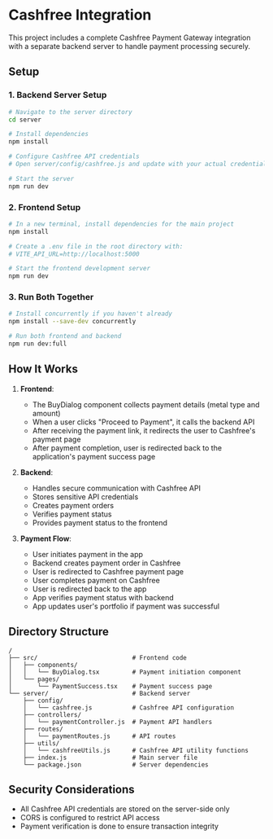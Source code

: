 # Cashfree Integration

This project includes a complete Cashfree Payment Gateway integration with a separate backend server to handle payment processing securely.

## Setup

### 1. Backend Server Setup

```sh
# Navigate to the server directory
cd server

# Install dependencies
npm install

# Configure Cashfree API credentials
# Open server/config/cashfree.js and update with your actual credentials

# Start the server
npm run dev
```

### 2. Frontend Setup

```sh
# In a new terminal, install dependencies for the main project
npm install

# Create a .env file in the root directory with:
# VITE_API_URL=http://localhost:5000

# Start the frontend development server
npm run dev
```
### 3. Run Both Together

```sh
# Install concurrently if you haven't already
npm install --save-dev concurrently

# Run both frontend and backend
npm run dev:full
```

## How It Works

1. **Frontend**:
   - The BuyDialog component collects payment details (metal type and amount)
   - When a user clicks "Proceed to Payment", it calls the backend API
   - After receiving the payment link, it redirects the user to Cashfree's payment page
   - After payment completion, user is redirected back to the application's payment success page

2. **Backend**:
   - Handles secure communication with Cashfree API
   - Stores sensitive API credentials
   - Creates payment orders
   - Verifies payment status
   - Provides payment status to the frontend

3. **Payment Flow**:
   - User initiates payment in the app
   - Backend creates payment order in Cashfree
   - User is redirected to Cashfree payment page
   - User completes payment on Cashfree
   - User is redirected back to the app
   - App verifies payment status with backend
   - App updates user's portfolio if payment was successful

## Directory Structure

```
/
├── src/                          # Frontend code
│   ├── components/
│   │   └── BuyDialog.tsx         # Payment initiation component
│   └── pages/
│       └── PaymentSuccess.tsx    # Payment success page
└── server/                       # Backend server
    ├── config/
    │   └── cashfree.js           # Cashfree API configuration
    ├── controllers/
    │   └── paymentController.js  # Payment API handlers
    ├── routes/
    │   └── paymentRoutes.js      # API routes
    ├── utils/
    │   └── cashfreeUtils.js      # Cashfree API utility functions
    ├── index.js                  # Main server file
    └── package.json              # Server dependencies
```

## Security Considerations

- All Cashfree API credentials are stored on the server-side only
- CORS is configured to restrict API access
- Payment verification is done to ensure transaction integrity 
